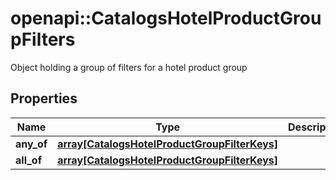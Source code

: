 # openapi::CatalogsHotelProductGroupFilters

Object holding a group of filters for a hotel product group

## Properties
Name | Type | Description | Notes
------------ | ------------- | ------------- | -------------
**any_of** | [**array[CatalogsHotelProductGroupFilterKeys]**](CatalogsHotelProductGroupFilterKeys.md) |  | 
**all_of** | [**array[CatalogsHotelProductGroupFilterKeys]**](CatalogsHotelProductGroupFilterKeys.md) |  | 


